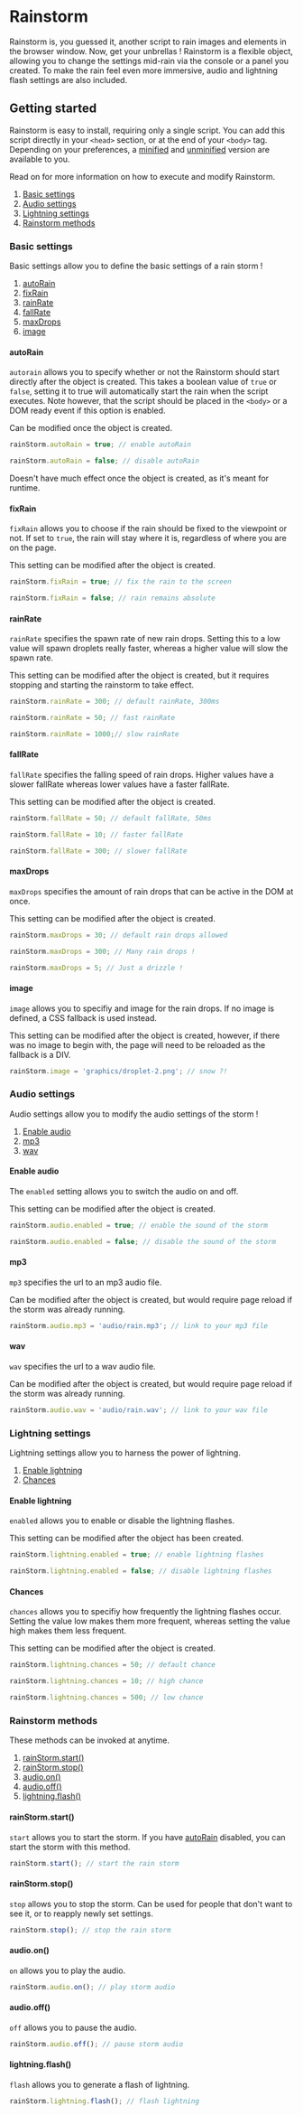 # Rainstorm
Rainstorm is, you guessed it, another script to rain images and elements in the browser window. Now, get your unbrellas ! Rainstorm is a flexible object, allowing you to change the settings mid-rain via the console or a panel you created. To make the rain feel even more immersive, audio and lightning flash settings are also included.

## Getting started

Rainstorm is easy to install, requiring only a single script. You can add this script directly in your ``<head>`` section, or at the end of your ``<body>`` tag. Depending on your preferences, a [minified](https://github.com/SethClydesdale/rainstorm/blob/master/rainstorm.min.js) and [unminified](https://github.com/SethClydesdale/rainstorm/blob/master/rainstorm.js) version are available to you.

Read on for more information on how to execute and modify Rainstorm.

1. [Basic settings](#basic-settings)
2. [Audio settings](#audio-settings)
3. [Lightning settings](#lightning-settings)
4. [Rainstorm methods](#rainstorm-methods)


### Basic settings

Basic settings allow you to define the basic settings of a rain storm !

1. [autoRain](#autorain)
2. [fixRain](#fixrain)
3. [rainRate](#rainrate)
4. [fallRate](#fallrate)
5. [maxDrops](#maxdrops)
6. [image](#image)

#### autoRain

``autorain`` allows you to specify whether or not the Rainstorm should start directly after the object is created. This takes a boolean value of ``true`` or ``false``, setting it to true will automatically start the rain when the script executes. Note however, that the script should be placed in the ``<body>`` or a DOM ready event if this option is enabled. 

Can be modified once the object is created.
```javascript
rainStorm.autoRain = true; // enable autoRain

rainStorm.autoRain = false; // disable autoRain
```
Doesn't have much effect once the object is created, as it's meant for runtime.

#### fixRain

``fixRain`` allows you to choose if the rain should be fixed to the viewpoint or not. If set to ``true``, the rain will stay where it is, regardless of where you are on the page.

This setting can be modified after the object is created.
```javascript
rainStorm.fixRain = true; // fix the rain to the screen

rainStorm.fixRain = false; // rain remains absolute
```

#### rainRate

``rainRate`` specifies the spawn rate of new rain drops. Setting this to a low value will spawn droplets really faster, whereas a higher value will slow the spawn rate.

This setting can be modified after the object is created, but it requires stopping and starting the rainstorm to take effect.
```javascript
rainStorm.rainRate = 300; // default rainRate, 300ms

rainStorm.rainRate = 50; // fast rainRate

rainStorm.rainRate = 1000;// slow rainRate
```

#### fallRate

``fallRate`` specifies the falling speed of rain drops. Higher values have a slower fallRate whereas lower values have a faster fallRate.

This setting can be modified after the object is created.
```javascript
rainStorm.fallRate = 50; // default fallRate, 50ms

rainStorm.fallRate = 10; // faster fallRate

rainStorm.fallRate = 300; // slower fallRate
```

#### maxDrops

``maxDrops`` specifies the amount of rain drops that can be active in the DOM at once.

This setting can be modified after the object is created.
```javascript
rainStorm.maxDrops = 30; // default rain drops allowed

rainStorm.maxDrops = 300; // Many rain drops !

rainStorm.maxDrops = 5; // Just a drizzle !
```

#### image

``image`` allows you to specifiy and image for the rain drops. If no image is defined, a CSS fallback is used instead.

This setting can be modified after the object is created, however, if there was no image to begin with, the page will need to be reloaded as the fallback is a DIV.
```javascript
rainStorm.image = 'graphics/droplet-2.png'; // snow ?!
```


### Audio settings

Audio settings allow you to modify the audio settings of the storm !

1. [Enable audio](#enable-audio)
2. [mp3](#mp3)
3. [wav](#wav)

#### Enable audio

The ``enabled`` setting allows you to switch the audio on and off.

This setting can be modified after the object is created.
```javascript
rainStorm.audio.enabled = true; // enable the sound of the storm

rainStorm.audio.enabled = false; // disable the sound of the storm
```

#### mp3

``mp3`` specifies the url to an mp3 audio file.

Can be modified after the object is created, but would require page reload if the storm was already running.
```javascript
rainStorm.audio.mp3 = 'audio/rain.mp3'; // link to your mp3 file
```

#### wav

``wav`` specifies the url to a wav audio file.

Can be modified after the object is created, but would require page reload if the storm was already running.
```javascript
rainStorm.audio.wav = 'audio/rain.wav'; // link to your wav file
```

### Lightning settings

Lightning settings allow you to harness the power of lightning.

1. [Enable lightning](#enable-lightning)
2. [Chances](#chances)

#### Enable lightning

``enabled`` allows you to enable or disable the lightning flashes.

This setting can be modified after the object has been created.
```javascript
rainStorm.lightning.enabled = true; // enable lightning flashes

rainStorm.lightning.enabled = false; // disable lightning flashes
```

#### Chances

``chances`` allows you to specifiy how frequently the lightning flashes occur. Setting the value low makes them more frequent, whereas setting the value high makes them less frequent.

This setting can be modified after the object is created.
```javascript
rainStorm.lightning.chances = 50; // default chance

rainStorm.lightning.chances = 10; // high chance

rainStorm.lightning.chances = 500; // low chance
```

### Rainstorm methods

These methods can be invoked at anytime.

1. [rainStorm.start()](#rainstormstart)
2. [rainStorm.stop()](#rainstormstop)
3. [audio.on()](#audioon)
4. [audio.off()](#audiooff)
5. [lightning.flash()](lightningflash)

#### rainStorm.start()

``start`` allows you to start the storm. If you have [autoRain](#autorain) disabled, you can start the storm with this method.
```javascript
rainStorm.start(); // start the rain storm
```

#### rainStorm.stop()

``stop`` allows you to stop the storm. Can be used for people that don't want to see it, or to reapply newly set settings.
```javascript
rainStorm.stop(); // stop the rain storm
```

#### audio.on()

``on`` allows you to play the audio.
```javascript
rainStorm.audio.on(); // play storm audio
```

#### audio.off()

``off`` allows you to pause the audio.
```javascript
rainStorm.audio.off(); // pause storm audio
```

#### lightning.flash()

``flash`` allows you to generate a flash of lightning.
```javascript
rainStorm.lightning.flash(); // flash lightning
```
